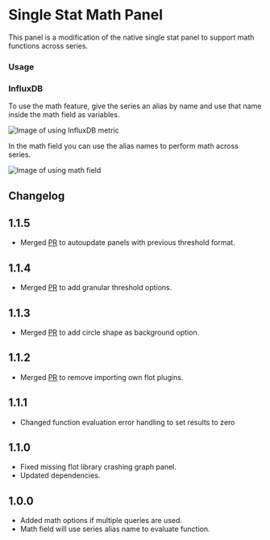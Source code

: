 # Single Stat Math Panel

This panel is a modification of the native single stat panel to support math functions across series.

### Usage

### InfluxDB

To use the math feature, give the series an alias by name and use that name inside the math field as variables. 

![Image of using InfluxDB metric](https://raw.github.com/black-mirror-1/singlestat-math/master/src/img/readme/influx_metric.png)

In the math field you can use the alias names to perform math across series.

![Image of using math field](https://raw.github.com/black-mirror-1/singlestat-math/master/src/img/readme/math_field.png)

## Changelog

## 1.1.5
* Merged [PR](https://github.com/black-mirror-1/singlestat-math/pull/12) to autoupdate panels with previous threshold format.

## 1.1.4
* Merged [PR](https://github.com/black-mirror-1/singlestat-math/pull/9) to add granular threshold options.

## 1.1.3
* Merged [PR](https://github.com/black-mirror-1/singlestat-math/pull/6) to add circle shape as background option.

## 1.1.2
* Merged [PR](https://github.com/black-mirror-1/singlestat-math/pull/5) to remove importing own flot plugins.

## 1.1.1
* Changed function evaluation error handling to set results to zero

## 1.1.0
* Fixed missing flot library crashing graph panel.
* Updated dependencies.

## 1.0.0

* Added math options if multiple queries are used.
* Math field will use series alias name to evaluate function. 
